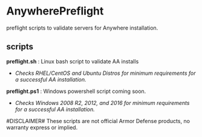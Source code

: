 # AnywherePreflight
preflight scripts to validate servers for Anywhere installation.


## scripts
**preflight.sh** : Linux bash script to validate AA installs
- *Checks RHEL/CentOS and Ubuntu Distros for minimum requirements for a successful AA installation.*

**preflight.ps1** : Windows powershell script coming soon.
- *Checks Windows 2008 R2, 2012, and 2016 for minimum requirements for a successful AA installation.*




#DISCLAIMER#
These scripts are not official Armor Defense products, no warranty express or implied.

